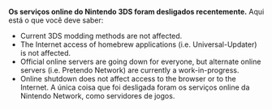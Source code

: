 **Os serviços online do Nintendo 3DS foram desligados recentemente.** Aqui está o que você deve saber:

- Current 3DS modding methods are not affected.
- The Internet access of homebrew applications (i.e. Universal-Updater) is not affected.
- Official online servers are going down for everyone, but alternate online servers (i.e. Pretendo Network) are currently a work-in-progress.
- Online shutdown does not affect access to the browser or to the Internet. A única coisa que foi desligada foram os serviços online da Nintendo Network, como servidores de jogos.
